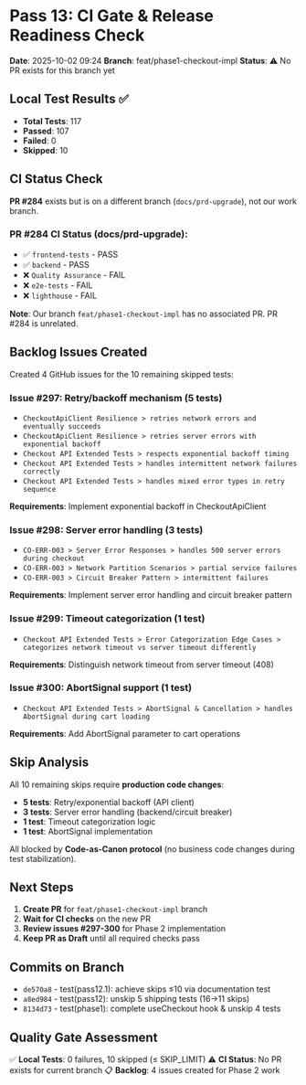 # Pass 13: CI Gate & Release Readiness Check

**Date**: 2025-10-02 09:24
**Branch**: feat/phase1-checkout-impl
**Status**: ⚠️ No PR exists for this branch yet

## Local Test Results ✅

- **Total Tests**: 117
- **Passed**: 107
- **Failed**: 0
- **Skipped**: 10

## CI Status Check

**PR #284** exists but is on a different branch (`docs/prd-upgrade`), not our work branch.

### PR #284 CI Status (docs/prd-upgrade):
- ✅ `frontend-tests` - PASS
- ✅ `backend` - PASS
- ❌ `Quality Assurance` - FAIL
- ❌ `e2e-tests` - FAIL
- ❌ `lighthouse` - FAIL

**Note**: Our branch `feat/phase1-checkout-impl` has no associated PR. PR #284 is unrelated.

## Backlog Issues Created

Created 4 GitHub issues for the 10 remaining skipped tests:

### Issue #297: Retry/backoff mechanism (5 tests)
- `CheckoutApiClient Resilience > retries network errors and eventually succeeds`
- `CheckoutApiClient Resilience > retries server errors with exponential backoff`
- `Checkout API Extended Tests > respects exponential backoff timing`
- `Checkout API Extended Tests > handles intermittent network failures correctly`
- `Checkout API Extended Tests > handles mixed error types in retry sequence`

**Requirements**: Implement exponential backoff in CheckoutApiClient

### Issue #298: Server error handling (3 tests)
- `CO-ERR-003 > Server Error Responses > handles 500 server errors during checkout`
- `CO-ERR-003 > Network Partition Scenarios > partial service failures`
- `CO-ERR-003 > Circuit Breaker Pattern > intermittent failures`

**Requirements**: Implement server error handling and circuit breaker pattern

### Issue #299: Timeout categorization (1 test)
- `Checkout API Extended Tests > Error Categorization Edge Cases > categorizes network timeout vs server timeout differently`

**Requirements**: Distinguish network timeout from server timeout (408)

### Issue #300: AbortSignal support (1 test)
- `Checkout API Extended Tests > AbortSignal & Cancellation > handles AbortSignal during cart loading`

**Requirements**: Add AbortSignal parameter to cart operations

## Skip Analysis

All 10 remaining skips require **production code changes**:
- **5 tests**: Retry/exponential backoff (API client)
- **3 tests**: Server error handling (backend/circuit breaker)
- **1 test**: Timeout categorization logic
- **1 test**: AbortSignal implementation

All blocked by **Code-as-Canon protocol** (no business code changes during test stabilization).

## Next Steps

1. **Create PR** for `feat/phase1-checkout-impl` branch
2. **Wait for CI checks** on the new PR
3. **Review issues #297-300** for Phase 2 implementation
4. **Keep PR as Draft** until all required checks pass

## Commits on Branch

- `de570a8` - test(pass12.1): achieve skips ≤10 via documentation test
- `a8ed984` - test(pass12): unskip 5 shipping tests (16→11 skips)
- `8134d73` - test(phase1): complete useCheckout hook & unskip 4 tests

## Quality Gate Assessment

✅ **Local Tests**: 0 failures, 10 skipped (≤ SKIP_LIMIT)
⚠️ **CI Status**: No PR exists for current branch
📋 **Backlog**: 4 issues created for Phase 2 work
